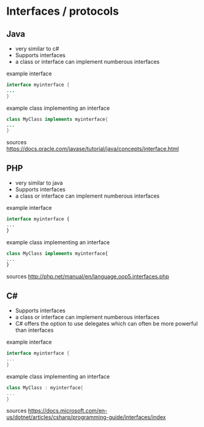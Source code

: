 # Interfaces / protocols

## Java 
- very similar to c#
- Supports interfaces
- a class or interface can implement numberous interfaces

example interface
```java 
interface myinterface {  
...
}  
```
example class implementing an interface
```java
class MyClass implements myinterface{  
...
}  
```

sources https://docs.oracle.com/javase/tutorial/java/concepts/interface.html

## PHP 
- very similar to java
- Supports interfaces
- a class or interface can implement numberous interfaces

example interface
```PHP 
interface myinterface {  
...
}  
```
example class implementing an interface
```PHP
class MyClass implements myinterface{  
...
}  
```

sources http://php.net/manual/en/language.oop5.interfaces.php

## C# 
- Supports interfaces
- a class or interface can implement numberous interfaces
- C# offers the option to use delegates which can often be more powerful than interfaces

example interface
```C# 
interface myinterface {  
...
}  
```
example class implementing an interface
```C#
class MyClass : myinterface{ 
...
}  
```

sources https://docs.microsoft.com/en-us/dotnet/articles/csharp/programming-guide/interfaces/index

